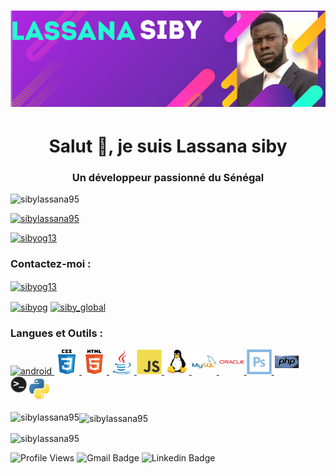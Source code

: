 
# ![sibylassana95](https://github.com/sibylassana95/sibylassana95/blob/main/baniere.png)
<h1 align="center">Salut 👋, je suis Lassana siby</h1>
<h3 align="center">Un développeur passionné du Sénégal</h3>
<p align="left"> <img src="https://komarev.com/ghpvc/?username=sibylassana95&label=Profile%20views&color=0e75b6&style=flat" alt="sibylassana95" /> </p>

<p align="left"> <a href="https://github.com/ryo-ma/github-profile-trophy"><img src="https://github-profile-trophy.vercel.app/?username=sibylassana95" alt="sibylassana95" /></a > </p>

<p align="left"> <a href="https://twitter.com/sibyog13" target="blank"><img src="https://img.shields.io/twitter/follow/sibyog13?logo=twitter&style=for-the-badge" alt="sibyog13" /></a> </p>

<h3 align="left">Contactez-moi :</h3>
<p align="gauche">
<a href="https://twitter.com/sibyog13" target="blank"><img align="center" src="https://raw.githubusercontent.com/rahuldkjain/github-profile-readme-generator /master/src/images/icons/Social/twitter.svg" alt="sibyog13" height="30" width="40" /></a>

<a href="https://fb.com/sibyog" target="blank"><img align="center" src="https://raw.githubusercontent.com/rahuldkjain/github-profile-readme-generator/master/src/images/icons/Social/facebook.svg" alt="sibyog" height="30" width="40" /></a>
<a href="https://instagram.com/siby_global" target="blank"><img align="center" src="https://raw.githubusercontent.com/rahuldkjain/github-profile-readme-generator /master/src/images/icons/Social/instagram.svg" alt="siby_global" height="30" width="40" /></a>
</p>


<h3 align="left">Langues et Outils :</h3>
<p align="left"> <a href="https://developer.android.com" target="_blank" rel="noreferrer"> <img src="https://raw.githubusercontent.com/devicons /devicon/master/icons/android/android-original-wordmark.svg" alt="android" width="40" height="40"/> </a>
 <a href="https://www.w3schools .com/css/" target="_blank" rel="noreferrer"> <img src="https://raw.githubusercontent.com/devicons/devicon/master/icons/css3/css3-original-wordmark.svg" alt="css3" width="40" height="40"/> </a>
  <a href="https://www.w3.org/html/" target="_blank" rel="noreferrer"><img src="https://raw.githubusercontent.com/devicons/devicon/master/icons/html5/html5-original-wordmark.svg" alt="html5" width="40" height="40"/> </a> <a href="https://www.java.com" target="_blank" rel="noreferrer"> <img src="https://raw.githubusercontent.com/devicons/devicon/master/icons/java/java-original.svg" alt="java" width="40" height="40"/> </a> <a href="https://developer.mozilla.org/en-US /docs/Web/JavaScript" target="_blank" rel="noreferrer"> <img src="https://raw.githubusercontent.com/devicons/devicon/master/icons/javascript/javascript-original.svg" alt ="javascript" width="40" height="40"/> </a> <a href="https://www.linux.org/" target="_blank" rel="noreferrer"> <img src="https://raw.githubusercontent.com/devicons/devicon/master/icons/linux/linux-original.svg" alt="linux" width="40" height="40"/> </a> 
 <a href ="https://www.mysql.com/" target="_blank" rel="noreferrer"> <img src="https://raw.githubusercontent.com/devicons/devicon/master/icons/mysql/mysql-original-wordmark.svg" alt="mysql" width="40" height="40"/> </a> <a href="https://www.oracle.com/" target="_blank" rel ="noreferrer"> <img src="https://raw.githubusercontent.com/devicons/devicon/master/icons/oracle/oracle-original.svg" alt="oracle" width="40" height="40"/ > </a> 
<a href="https://www.photoshop.com/en" target="_blank" rel="noreferrer"> <img src="https://raw.githubusercontent.com/devicons/devicon/master/icons/photoshop/photoshop-line.svg" alt="photoshop" width="40" height="40"/> </a> <a href="https://www.php.net" target="_blank" rel="noreferrer"> <img src="https://raw.githubusercontent.com/devicons/devicon/master/icons/php/php-original.svg" alt="php" width=" 40"height="40"/> </a> 
<a href="https://www.python.org" target="_blank" rel="noreferrer"> <img src="https://raw.githubusercontent.com/devicons/devicon/master/icons/python/python-original.svg" alt="python" width="40" height="40"/> </a>
<img align="left" alt="Terminal" width="26px" src="https://raw.githubusercontent.com/github/explore/80688e429a7d4ef2fca1e82350fe8e3517d3494d/topics/terminal/terminal.png" />

</p>

<p><img align="left" src="https://github-readme-stats.vercel.app/api/top-langs?username=sibylassana95&show_icons=true&locale=en&layout=compact" alt="sibylassana95" /> 

<p> <img align="center" src="https://github-readme-stats.vercel.app/api?username=sibylassana95&show_icons=true&locale=en" alt="sibylassana95" /> </p>

<p><img align="center" src="https://github-readme-streak-stats.herokuapp.com/?user=sibylassana95&" alt="sibylassana95" /></p>

  ![Profile Views](https://komarev.com/ghpvc/?username=sibylassana95&color=brightgreen)
  ![Gmail Badge](https://img.shields.io/badge/-sibylassana95-c14438?style=flat&logo=Gmail&logoColor=white&link=mailto:sibyamara95@.@gmail.com)
 ![Linkedin Badge](https://img.shields.io/badge/-sibylassana95-blue?style=flat&logo=Linkedin&logoColor=white&link=https://www.linkedin.com/in/lassana-siby-1b4314183/)
